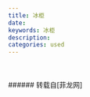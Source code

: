 ```yaml
---
title: 冰柜
date: 
keywords: 冰柜
description: 
categories: used
---
```

<td class="t_f" id="postmessage_2789406">

<br/>
<img alt="" border="0" class="zoom" data-cf-modified-53f2a40abeea7c2e83596b14-="" file="http://www.flw.ph/data/appbyme/upload/image/201901/24/V1NUNjnVVZV6.jpg" id="aimg_DY1PG" lazyloadthumb="1" onclick="" onmouseover="" src="http://www.flw.ph/data/appbyme/upload/image/201901/24/V1NUNjnVVZV6.jpg"/><br/>
<br/>
</td>
###### 转载自[菲龙网]